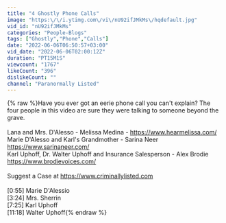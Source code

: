 ```yaml
---
title: "4 Ghostly Phone Calls"
image: "https:\/\/i.ytimg.com\/vi\/nU92ifJMkMs\/hqdefault.jpg"
vid_id: "nU92ifJMkMs"
categories: "People-Blogs"
tags: ["Ghostly","Phone","Calls"]
date: "2022-06-06T06:50:57+03:00"
vid_date: "2022-06-06T02:00:12Z"
duration: "PT15M1S"
viewcount: "1767"
likeCount: "396"
dislikeCount: ""
channel: "Paranormally Listed"
---
```

{% raw %}Have you ever got an eerie phone call you can't explain? The four people in this video are sure they were talking to someone beyond the grave.<br /><br />Lana and Mrs. D'Alesso - Melissa Medina - <a rel="nofollow" target="blank" href="https://www.hearmelissa.com/">https://www.hearmelissa.com/</a><br />Marie D'Alesso and Karl's Grandmother - Sarina Neer <a rel="nofollow" target="blank" href="https://www.sarinaneer.com/">https://www.sarinaneer.com/</a><br />Karl Uphoff, Dr. Walter Uphoff and Insurance Salesperson - Alex Brodie <a rel="nofollow" target="blank" href="https://www.brodievoices.com/">https://www.brodievoices.com/</a><br /><br />Suggest a Case at <a rel="nofollow" target="blank" href="https://www.criminallylisted.com">https://www.criminallylisted.com</a><br /><br />[0:55] Marie D'Alessio<br />[3:24] Mrs. Sherrin<br />[7:25] Karl Uphoff<br />[11:18] Walter Uphoff{% endraw %}
